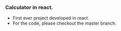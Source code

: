### Calculator in react.

- First ever project developed in react.
- For the code, please checkout the master branch.
